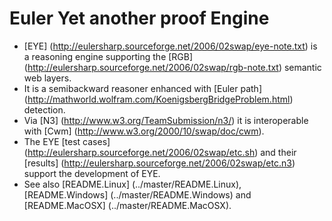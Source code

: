 # Euler Yet another proof Engine

- [EYE] (http://eulersharp.sourceforge.net/2006/02swap/eye-note.txt) is a reasoning engine supporting the [RGB] (http://eulersharp.sourceforge.net/2006/02swap/rgb-note.txt) semantic web layers.
- It is a semibackward reasoner enhanced with [Euler path] (http://mathworld.wolfram.com/KoenigsbergBridgeProblem.html) detection.
- Via [N3] (http://www.w3.org/TeamSubmission/n3/) it is interoperable with [Cwm] (http://www.w3.org/2000/10/swap/doc/cwm).
- The EYE [test cases] (http://eulersharp.sourceforge.net/2006/02swap/etc.sh) and their [results] (http://eulersharp.sourceforge.net/2006/02swap/etc.n3) support the development of EYE.
- See also [README.Linux] (../master/README.Linux), [README.Windows] (../master/README.Windows) and [README.MacOSX] (../master/README.MacOSX).

